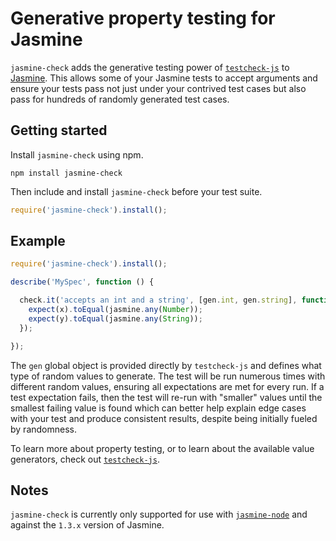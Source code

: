 Generative property testing for Jasmine
=======================================

`jasmine-check` adds the generative testing power of [`testcheck-js`](https://github.com/leebyron/testcheck-js)
to [Jasmine](http://jasmine.github.io/). This allows some of your Jasmine tests
to accept arguments and ensure your tests pass not just under your contrived
test cases but also pass for hundreds of randomly generated test cases.


Getting started
---------------

Install `jasmine-check` using npm.

```shell
npm install jasmine-check
```

Then include and install `jasmine-check` before your test suite.

```javascript
require('jasmine-check').install();
```


Example
-------

```javascript
require('jasmine-check').install();

describe('MySpec', function () {

  check.it('accepts an int and a string', [gen.int, gen.string], function(x, y) {
    expect(x).toEqual(jasmine.any(Number));
    expect(y).toEqual(jasmine.any(String));
  });

});
```

The `gen` global object is provided directly by `testcheck-js` and defines what
type of random values to generate. The test will be run numerous times with
different random values, ensuring all expectations are met for every run. If a
test expectation fails, then the test will re-run with "smaller" values until
the smallest failing value is found which can better help explain edge cases
with your test and produce consistent results, despite being initially fueled
by randomness.

To learn more about property testing, or to learn about the available value
generators, check out [`testcheck-js`](https://github.com/leebyron/testcheck-js).


Notes
-----

`jasmine-check` is currently only supported for use with [`jasmine-node`](https://github.com/mhevery/jasmine-node)
and against the `1.3.x` version of Jasmine.

